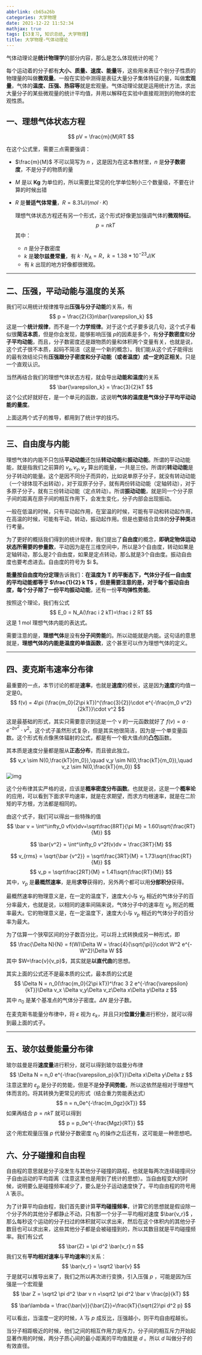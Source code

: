 ```yaml
---
abbrlink: cb65a26b
categories: 大学物理
date: 2021-12-22 11:52:34
mathjax: true
tags: [S3复习, 知识总结, 大学物理]
title: 大学物理-气体动理论
---
```


气体动理论是**统计物理学**的部分内容，那么是怎么体现统计的呢？

每个运动着的分子都有**大小、质量、速度、能量**等，这些用来表征个别分子性质的物理量的叫做**微观量**。一般在实验中测得是表征大量分子集体特征的量，叫做**宏观量**，气体的**温度、压强、热容等**就是宏观量。气体动理论就是运用统计方法，求出大量分子的某些微观量的统计平均值，并用以解释在实验中直接观测到的物体的宏观性质。

<!-- more -->

## 一、理想气体状态方程

$$
pV = \frac{m}{M}RT
$$

在这个公式里，需要三点需要强调：

- $\frac{m}{M}$ 不可以简写为 $n$ ，这是因为在这本教材里，$n$ 是**分子数密度**，不是分子的物质的量

- $M$ 是以 **Kg** 为单位的，所以需要比常见的化学单位制小三个数量级，不要在计算的时候出错

- $R$ 是**普适气体常量**，$R = 8.31J/(mol\cdot K)$​ 

  理想气体状态方程还有另一个形式，这个形式好像更加强调气体的**微观特征**。
  $$
  p = nkT
  $$
  其中：

  - $n$ 是分子数密度
  - $k$ 是**玻尔兹曼常量**，有 $k\cdot N_A = R$，$k = 1.38 *10^{-23}J/K$ 
  - 有 $k$ 出现的地方好像都很微观。


----



## 二、压强，平动动能与温度的关系

我们可以用统计规律推导出**压强与分子动能**的关系，有
$$
p = \frac{2}{3}n\bar{\varepsilon_k}
$$
这是一个**统计规律**，而不是一个**力学规律**。对于这个式子要多说几句，这个式子看似很**简洁本质**，但是你会发现，能够影响压强 $p$​ 的因素是多个，有**分子数密度**和**分子平均动能**，而且，分子数密度还是跟物质的量和体积两个变量有关，也就是说，这个式子很不本质，起码不简洁（这是一个新的概念）。我们能从这个式子能得出的最有效结论只有**压强跟分子密度和分子动能（或者温度）成一定的正相关**。只是一个直观认识。

当然再结合我们的理想气体状态方程，就会导出**动能和温度**的关系
$$
\bar{\varepsilon_k} = \frac{3}{2}kT
$$
这个公式好就好在，是一个单元的函数，这说明**气体的温度是气体分子平均平动动能的量度**。

上面这两个式子的推导，都用到了统计学的技巧。

---



## 三、自由度与内能

理想气体的内能不只包括**平动动能**还包括**转动动能**和**振动动能**。所谓的平动动能能，就是指我们之前算的 $v_x,v_y,v_z$ 算出的能量，一共是三份。所谓的**转动动能**是分子转动的能量。这个是因不同分子而异的，比如说单原子分子，就没有转动动能（一个球体现不出转动），对于双原子分子，就有两份转动动能（定轴转动），对于多原子分子，就有三份转动动能（定点转动）。所谓**振动动能**，就是同一个分子原子间的距离在原子间的相互作用下，会发生变化，分子内部会出现振动。

一般在低温的时候，只有平动起作用，在室温的时候，可能有平动和转动起作用，在高温的时候，可能有平动，转动，振动起作用。但是也要结合具体的**分子种类**进行考量。

为了更好的概括我们得到的统计规律，我们提出了**自由度**的概念，**即确定物体运动状态所需要的参量数**，平动因为是在三维空间中，所以是3个自由度，转动如果是定轴转动，那么是2个自由度，如果是定点转动，那么就是3个自由度。振动自由度也要考虑进去。自由度的符号为 $i $。

**能量按自由度均分定理**告诉我们：**在温度为 T 的平衡态下，气体分子任一自由度的平均动能都等于 $\frac{1}{2} k T$ **，但是需要注意的是，对于每个振动自由度，每个分子除了一份**平均振动动能**，还有一份**平均弹性势能**。

按照这个理论，我们有公式
$$
E_0 = N_A(\frac i 2 kT)=\frac i 2 RT
$$
这是 1 mol 理想气体内能的表达式。

需要注意的是，**理想气体**是没有**分子间势能**的。所以动能就是内能。这句话的意思就是，**理想气体的内能是温度的单值函数**，这个甚至可以作为理想气体的定义。

---



## 四、麦克斯韦速率分布律

最重要的一点，本节讨论的都是**速率**，也就是**速度**的模长，这是因为**速度**的均值一定是0。
$$
f(v) = 4\pi (\frac{m_0}{2\pi kT})^{\frac{3}{2}}\cdot e^{-\frac{m_0 v^2}{2kT}}\cdot v^2
$$

这是最基础的形式，其实只需要意识到这是一个 v 的一元函数就好了 $f(v) = a\cdot e^{-bv^2}\cdot v^2$​​ 。这个式子虽然形式复杂，但是其实他很简洁，因为是一个单变量函数。这个形式有点像黑体辐射的公式，都是有一个极大值点的**凸包**函数。

其本质是速度分量都是服从**正态分布**，而且彼此独立。
$$
v_x \sim N(0,\frac{kT}{m_0}),\quad v_y \sim N(0,\frac{kT}{m_0}),\quad v_z \sim N(0,\frac{kT}{m_0})
$$
![img](大学物理-气体动理论/format,f_auto.jpeg)

这个分布律其实严格的说，应该是**概率密度分布函数**。也就是说，这是一个**概率论**的应用，可以看到下面求平均速率，就是在求期望，而求方均根速率，就是在二阶矩的平方根，方法都是相同的。

由这个式子，我们可以得出一些特殊的值
$$
\bar v = \int^\infty_0 vf(v)dv=\sqrt\frac{8RT}{\pi M} = 1.60\sqrt{\frac{RT}{M}}
$$

$$
\bar{v^2} = \int^\infty_0 v^2f(v)dv = \frac{3RT}{M}
$$

$$
v_{rms} = \sqrt{\bar {v^2}} = \sqrt\frac{3RT}{M} = 1.73\sqrt{\frac{RT}{M}}
$$
$$
v_p = \sqrt\frac{2RT}{M} = 1.41\sqrt{\frac{RT}{M}}
$$
其中，$v_p$ 是**最概然速率**，是用**求导**获得的，另外两个都可以用**分部积分**获得。

最概然速率的物理意义是，在一定的温度下，速度大小与 $v_p$ 相近的气体分子的百分率最大，也就是说，以相同的速率间隔来说，气体分子中的速率在 $v_p$ 附近的概率最大。它的物理意义是，在一定温度下，速度大小与 $v_p$ 相近的气体分子的百分率为最大。

为了估算一个狭窄区间的分子数百分比，可以将上式转换成另一种形式，即
$$
\frac{\Delta N}{N} = f(W)\Delta W = \frac{4}{\sqrt{\pi}}\cdot W^2 e^{-W^2}\Delta W
$$
其中 $W=\frac{v}{v_p}$​，其实就是**以直代曲**的思想。

其实上面的公式还不是最本质的公式，最本质的公式是
$$
\Delta N = n_0(\frac{m_0}{2\pi kT})^\frac 3 2 e^{-\frac{\varepsilon}{kT}}\Delta v_x \Delta v_y\Delta v_z\Delta x\Delta y\Delta z
$$
其中 $n_0$ 是某个基准点的气体分子密度。$\Delta N$ 是分子数。	 	

在麦克斯韦能量分布律中，将 $\varepsilon$ 视为 $\varepsilon_k$​ ，并且只对**位置分量**进行积分，就可以得到最上面的式子。

---



## 五、玻尔兹曼能量分布律

玻尔兹曼是将**速度量**进行积分，就可以得到玻尔兹曼分布律
$$
\Delta N = n_0 e^{-\frac{\varepsilon_p}{kT}}\Delta x\Delta y\Delta z
$$
注意这里的 $\varepsilon_p$ 是分子的势能，但是不是**分子间势能**，所以这依然是相对于理想气体而言的。将其转换为更常见的形式（结合重力势能表达式）
$$
n = n_0e^{-\frac{m_0gz}{kT}}
$$
如果再结合 $p = nkT$ 就可以得到
$$
p = p_0e^{-\frac{Mgz}{RT}}
$$
这个用宏观量压强 $p$ 代替分子数密度 $n_0$ 的操作之后还有，这可能是一种思想吧。



## 六、分子碰撞和自由程

自由程的意思就是分子没发生与其他分子碰撞的路程，也就是每两次连续碰撞间分子自由运动的平均距离（注意这里也是用到了统计的思想）。当自由程变大的时候，说明要么是碰撞频率减少了，要么是分子运动速度快了。平均自由程的符号用 $\bar{\lambda}$ 表示。

为了计算平均自由程，我们首先要计算**平均碰撞频率**，计算它的思想就是假设除一个分子外的其他分子都静止不动，只有那一个分子一平均相对速度 $\bar{v_r}$ ，那么每秒这个运动的分子扫过的体积就可以求出来，然后在这个体积内的其他分子数目也可以求出来，这些其他分子都是会被碰撞到的，所以其数目就是平均碰撞频率。我们有公式
$$
\bar{Z} = \pi d^2 \bar{v_r} n
$$
我们又有**平均相对速率**与**平均速率**的关系：
$$
\bar{v_r} = \sqrt2 \bar{v}
$$
于是就可以推导出来了，我们之所以再次进行变换，引入压强 $p$ ，可能是因为压强是一个宏观量
$$
\bar Z = \sqrt2 \pi d^2 \bar v n =\sqrt2 \pi d^2 \bar v \frac{p}{kT}
$$

$$
\bar\lambda = \frac{\bar{v}}{\bar{Z}}=\frac{kT}{\sqrt{2}\pi d^2 p}
$$

可以看出，当温度一定的时候，$\bar{\lambda}$ 与 $p$ 成反比，压强越小，则平均自由程越长。

当分子相距极近的时候，他们之间的相互作用力是斥力，分子间的相互斥力开始起显著作用的时候，两分子质心间的最小距离的平均值就是 $d$ 。所以 $d$ 叫做分子的有效直径。
